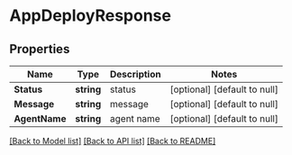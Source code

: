 # AppDeployResponse

## Properties
Name | Type | Description | Notes
------------ | ------------- | ------------- | -------------
**Status** | **string** | status | [optional] [default to null]
**Message** | **string** | message | [optional] [default to null]
**AgentName** | **string** | agent name | [optional] [default to null]

[[Back to Model list]](../README.md#documentation-for-models) [[Back to API list]](../README.md#documentation-for-api-endpoints) [[Back to README]](../README.md)

